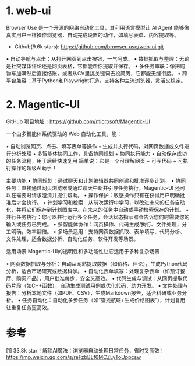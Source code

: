 # 1. web-ui

Browser Use 是一个开源的网络自动化工具，其利用语言模型让 AI Agent 能够像真实用户一样操作浏览器，自动完成设置的动作，如填写表单、内容提取等。

- Github(9.6k stars): https://github.com/browser-use/web-ui.git

• 自动导航与点击：从打开网页到点击按钮，一气呵成。
• 数据抓取与整理：无论是社交媒体评论还是网页表格，它都能帮你提取并保存。
• 多任务串联：像把购物车加满然后直接结账，或者从CV里挑关键词去投简历，它都能无缝衔接。
• 跨平台兼容：基于Python和Playwright打造，支持各种主流浏览器，灵活又稳定。

# 2. Magentic-UI

GitHub 项目地址：https://github.com/microsoft/Magentic-UI

一个由多智能体系统驱动的 Web 自动化工具，能：

• 自动浏览网页、点击、填写表单等操作
• 生成并执行代码，对网页数据或文件进行分析处理
• 多智能体协同工作，具备协同规划 + 协同执行能力
• 自动保存成功的任务流程，用于后续快速复用
简单说：它是一个可理解网页 + 可写代码 + 可执行操作的超级AI助手！

主要功能
• 协同规划：通过聊天和计划编辑器共同创建和批准逐步计划。
• 协同任务：直接通过网页浏览器或通过聊天中断并引导任务执行。Magentic-UI 还可以在需要时请求澄清并提供帮助。
• 操作保护：敏感操作只有在获得用户明确批准后才会执行。
• 计划学习和检索：从前次运行中学习，以改进未来的任务自动化，并将它们保存到计划图库中。在未来的任务中自动或手动检索保存的计划。
• 并行任务执行：您可以并行运行多个任务，会话状态指示器会告诉您何时需要您的输入或任务已完成。
• 多智能体协作：网页操作、代码生成/执行、文件处理，分工明确，效率翻倍。
• 多场景适用：支持网页数据抓取、表单填写、代码分析、文件处理，适合数据分析、自动化任务、软件开发等场景。

适用场景
Magentic-UI的透明性和多功能性让它适用于多种复杂场景：

• 网页数据抓取与分析：自动从网站提取数据（如价格、评论），生成Python代码分析，适合市场研究或数据科学。
• 自动化表单填写：处理复杂表单（如预订餐厅、购买产品），用户批准每步，安全又高效。
• 代码生成与调试：从网页提取代码片段（如C++函数），自动生成测试用例或优化代码，助力开发。
• 文件处理与报告：分析本地文件（如PDF、CSV），生成Markdown报告，适合科研或业务分析。
• 任务自动化：自动化多步任务（如“查找航班+生成价格图表”），计划复用让重复任务更高效。


# 参考

[1] 33.8k star！解锁AI魔法：浏览器自动处理日常任务，省时又高效！ https://mp.weixin.qq.com/s/reFzbBLf6MCZLyToUppcsw